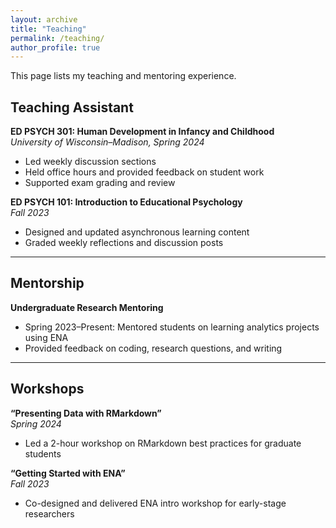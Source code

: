 ```yaml
---
layout: archive
title: "Teaching"
permalink: /teaching/
author_profile: true
---
```


This page lists my teaching and mentoring experience.

## Teaching Assistant

**ED PSYCH 301: Human Development in Infancy and Childhood**  
_University of Wisconsin–Madison, Spring 2024_  
- Led weekly discussion sections  
- Held office hours and provided feedback on student work  
- Supported exam grading and review

**ED PSYCH 101: Introduction to Educational Psychology**  
_Fall 2023_  
- Designed and updated asynchronous learning content  
- Graded weekly reflections and discussion posts

---

## Mentorship

**Undergraduate Research Mentoring**  
- Spring 2023–Present: Mentored students on learning analytics projects using ENA  
- Provided feedback on coding, research questions, and writing

---

## Workshops

**“Presenting Data with RMarkdown”**  
_Spring 2024_  
- Led a 2-hour workshop on RMarkdown best practices for graduate students

**“Getting Started with ENA”**  
_Fall 2023_  
- Co-designed and delivered ENA intro workshop for early-stage researchers

